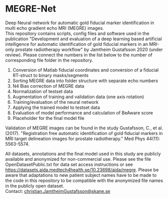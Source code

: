 # MEGRE-Net
Deep Neural network for automatic gold fiducial marker identification in multi echo gradient echo MRI (MEGRE) images.\
This repository contains scripts, config files and software used in the publication "Development and evaluation of a deep learning based artificial intelligence for automatic identification of gold fiducial markers in an MRI-only prostate radiotherapy workflow" by Jamtheim Gustafsson 2020 (under review). 
Please connect the numbers in the list below to the number of corresponding file folder in the repository. 

1. Conversion of Matlab fiducial coordinates and conversion of a fiducial RT-struct to binary masks/segments 
2. Sorting MEGRE data into folder structure with separate echo numbers 
3. N4 Bias correction of MEGRE data 
4. Normalization of testset data
5. Augmentation of training and validation data (one axis rotation) 
6. Training/evaluation of the neural network
7. Applying the trained model to testset data
8. Evaluation of model performance and calculation of BeAware score
9. Placeholder for the final model file

Validation of MEGRE images can be found in the study Gustafsson, C., et al. (2017). "Registration free automatic identification of gold fiducial markers in MRI target delineation images for prostate radiotherapy." Med Phys 44(11): 5563-5574.

All datasets, annotations and the final model used in this study are publicly available and anonymized for non-commercial use. Please see the file OpenDatasetPublic.txt for data set access instructions or see https://datasets.aida.medtech4health.se/10.23698/aida/megre. Please be aware that adaptations to new patient subject names have to be made to the code in this repository to be compatible with the anonymized file names in the publicly open dataset. \
Contact: christian.JamtheimGustafsson@skane.se
